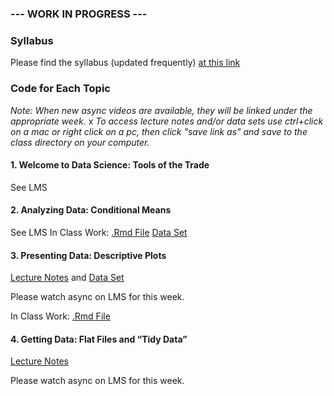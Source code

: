 ### --- WORK IN PROGRESS --- 

### Syllabus

Please find the syllabus (updated frequently) [at this link](https://raw.githack.com/rafael-a-garcia/LLO8200-Fall2021/main/LLO_8200_Syllabus_v2.pdf)

### Code for Each Topic 

*Note: When new async videos are available, they will be linked under the appropriate week.*
x
*To access lecture notes and/or data sets use ctrl+click on a mac or right click on a pc, then click "save link as" and save to the class directory on your computer.*

#### 1\. Welcome to Data Science: Tools of the Trade

See LMS

#### 2\. Analyzing Data: Conditional Means

See LMS
In Class Work: [.Rmd File](https://github.com/rafael-a-garcia/LLO8200-Fall2021/raw/main/02-conditional_means_inclass.Rmd)
[Data Set](https://github.com/rafael-a-garcia/LLO8200-Fall2021/raw/main/sc_debt.Rdata) 

#### 3\. Presenting Data: Descriptive Plots

[Lecture Notes](https://github.com/rafael-a-garcia/LLO8200-Fall2021/raw/main/03-plot_means.Rmd) and  [Data Set](https://github.com/rafael-a-garcia/LLO8200-Fall2021/raw/main/attrition.Rdata)  

Please watch async on LMS for this week. 

In Class Work: [.Rmd File](https://github.com/rafael-a-garcia/LLO8200-Fall2021/raw/main/03-plot_means_inclass.Rmd)

#### 4\. Getting Data: Flat Files and “Tidy Data” 

[Lecture Notes](https://github.com/rafael-a-garcia/LLO8200-Fall2021/raw/main/04-flat_data.Rmd) 

Please watch async on LMS for this week. 
